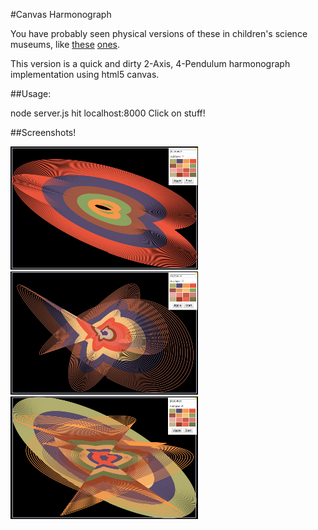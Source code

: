 #Canvas Harmonograph

You have probably seen physical versions of these in children's science museums,
like [these](http://www.discoverymuseums.org/hands-exhibits/science-discovery-museum "Science Discovery Museum") [ones](http://www.exploratorium.edu/ "Exploratorium"). 

This version is a quick and dirty 2-Axis, 4-Pendulum harmonograph 
implementation using html5 canvas.

##Usage:

  node server.js
  hit localhost:8000
  Click on stuff!

##Screenshots!

![Screenshot 1](img/hg_1_thumb.png "Screenshot 1")
![Screenshot 2](img/hg_2_thumb.png "Screenshot 2")
![Screenshot 3](img/hg_3_thumb.png "Screenshot 3")

